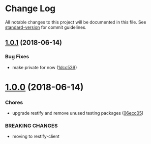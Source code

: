# Change Log

All notable changes to this project will be documented in this file. See [standard-version](https://github.com/conventional-changelog/standard-version) for commit guidelines.

<a name="1.0.1"></a>
## [1.0.1](https://github.com/medicast/truevaultjs/compare/v1.0.0...v1.0.1) (2018-06-14)


### Bug Fixes

* make private for now ([1dcc539](https://github.com/medicast/truevaultjs/commit/1dcc539))



<a name="1.0.0"></a>
# [1.0.0](https://github.com/medicast/truevaultjs/compare/v0.2.5...v1.0.0) (2018-06-14)


### Chores

* upgrade restify and remove unused testing packages ([06ecc05](https://github.com/medicast/truevaultjs/commit/06ecc05))


### BREAKING CHANGES

* moving to restify-client
